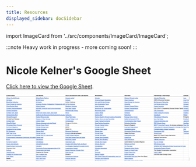 ```yaml
---
title: Resources
displayed_sidebar: docSidebar
---
```

import ImageCard from '../src/components/ImageCard/ImageCard';

:::note
Heavy work in progress - more coming soon!
:::


<!-- ## Start here

### Pick your climate solution

  <ImageCard 
        title="Electricity"
        description="In order to electrify everything with zero emissions, we need to upgrade our entire infrastructure"
        imageUrl="img/electricity.png"
        linkUrl="/sector-electricity"
    />


Our growing database of:

- Organizations
- Communities
- Individuals
- Case studies
- [Technologies](../technologies)
- Skills
- Job categories
- Full [glossary](../glossary) of terms -->

# Nicole Kelner's Google Sheet

[Click here to view the Google Sheet](https://docs.google.com/spreadsheets/d/1QzarGBkRUvTSx8qu92O0d3zJ6XkblfyyMONSPUsoLgs/edit#gid=0).

[![Nicole Kelner's Google Sheet](../static/img/nicoles-spreadsheet.png)](https://docs.google.com/spreadsheets/d/1QzarGBkRUvTSx8qu92O0d3zJ6XkblfyyMONSPUsoLgs/edit#gid=0)

<!-- <iframe
  loading="lazy"
  src="https://docs.google.com/spreadsheets/d/1QzarGBkRUvTSx8qu92O0d3zJ6XkblfyyMONSPUsoLgs/edit#gid=0"
  scrolling="No"
  height="600px"
  width="100%"
></iframe>
 -->
<!-- <iframe
  loading="lazy"
  src="https://baserow.io/public/grid/F9iNqpzpbOSx1mAixwYzOaozLex-fjXn2JdUtTIc8TQ"
  name="iFrame Name"
  scrolling="No"
  height="500px"
  width="100%"
></iframe> -->

<!-- ---

<iframe
  loading="lazy"
  src="https://baserow.io/form/uDIg8ORsHgdwV0AzwivTbulh194iJOpkB_Nslz_3VhY"
  name="iFrame Name"
  scrolling="Yes"
  height="1000px"
  width="100%"
></iframe> -->
